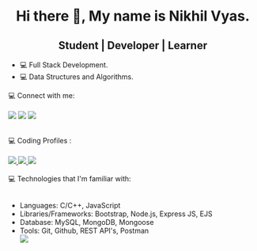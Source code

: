 
<center><h1>Hi there 👋, My name is Nikhil Vyas.</h1></center>
<center><h2>Student | Developer | Learner</h2></center>
<ul>
<li>💻 Full Stack Development.</li>
<li>💻 Data Structures and Algorithms.</li>
</ul>
💻 Connect with me:
<br>
<br>
<a href = "https://www.linkedin.com/in/nikhil-vyas-98a1bb150/"><img src="https://img.shields.io/badge/LinkedIn-0077B5?style=for-the-badge&logo=linkedin&logoColor=white"/></a>
<a href = "mailto: vyasn0123@gmail.com"><img src="https://img.shields.io/badge/Gmail-D14836?style=for-the-badge&logo=gmail&logoColor=white"/></a>
<a href = "https://www.instagram.com/nvyas_/"><img src = "https://img.shields.io/badge/Instagram-E4405F?style=for-the-badge&logo=instagram&logoColor=white" /></a>
<br>
<br>

💻 Coding Profiles :
<br>
<br>
<a  href = "https://www.hackerrank.com/NVYAS?hr_r=1"/> <img src="https://img.shields.io/badge/-Hackerrank-2EC866?style=for-the-badge&logo=HackerRank&logoColor=white"/>    </a>
<a href = "https://www.codechef.com/users/nvyas"/>  <img src="https://img.shields.io/badge/Codechef-%23B92B27.svg?&style=for-the-badge&logo=Codechef&logoColor=white" />     </a>
<a href = "https://auth.geeksforgeeks.org/user/nvyas/practice/"/>  <img src="https://img.shields.io/badge/GeeksforGeeks-gray?style=for-the-badge&logo=geeksforgeeks&logoColor=35914c" /> </a>
<br>
<br>
💻 Technologies that I'm familiar with:
<ul>
  <br>
<li>Languages: C/C++, JavaScript</li>
<li>Libraries/Frameworks: Bootstrap, Node.js, Express JS, EJS</li>
<li>Database: MySQL, MongoDB, Mongoose</li>
<li>Tools: Git, Github, REST API's, Postman</li>
<img src="https://github-readme-stats.vercel.app/api/top-langs/?username={nikhil-sjce}" />
</ul>

